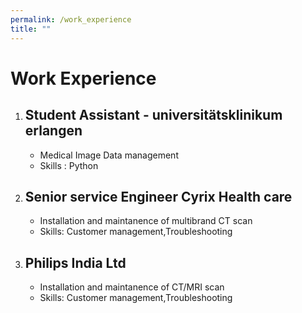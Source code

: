 ```yaml
---
permalink: /work_experience
title: ""
---
```


<!-- Google tag (gtag.js) -->
<script async src="https://www.googletagmanager.com/gtag/js?id=G-GFSHDN8PYY"></script>
<script>
  window.dataLayer = window.dataLayer || [];
  function gtag(){dataLayer.push(arguments);}
  gtag('js', new Date());

  gtag('config', 'G-GFSHDN8PYY');
</script>


# Work Experience

1. ## Student Assistant - universitätsklinikum erlangen 
    - Medical Image Data management
    - Skills : Python
2. ## Senior service Engineer Cyrix Health care
    - Installation and maintanence of multibrand CT scan
    - Skills: Customer management,Troubleshooting
3. ## Philips India Ltd
    - Installation and maintanence of CT/MRI scan
    - Skills: Customer management,Troubleshooting
    
